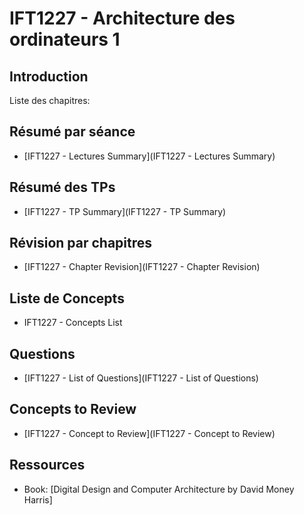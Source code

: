 # IFT1227 - Architecture des ordinateurs 1

## Introduction

Liste des chapitres:

## Résumé par séance

- [IFT1227 - Lectures Summary](IFT1227 - Lectures Summary)

## Résumé des TPs

- [IFT1227 - TP Summary](IFT1227 - TP Summary)

## Révision par chapitres

- [IFT1227 - Chapter Revision](IFT1227 - Chapter Revision)

## Liste de Concepts

- IFT1227 - Concepts List

## Questions

- [IFT1227 - List of Questions](IFT1227 - List of Questions)

## Concepts to Review

- [IFT1227 - Concept to Review](IFT1227 - Concept to Review)

## Ressources

- Book: [Digital Design and Computer Architecture by David Money Harris]

